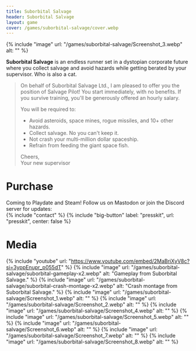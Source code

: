 ```yaml
---
title: Suborbital Salvage
header: Suborbital Salvage
layout: game
cover: /games/suborbital-salvage/cover.webp
---
```


{% include "image" url: "/games/suborbital-salvage/Screenshot_3.webp" alt: "" %}

**Suborbital Salvage** is an endless runner set in a dystopian corporate future where you collect salvage and avoid hazards while getting berated by your supervisor. Who is also a cat.

> On behalf of Suborbital Salvage Ltd., I am pleased to offer you the position of Salvage Pilot! You start immediately, with no benefits. If you survive training, you'll be generously offered an hourly salary.
> 
> You will be required to:
> - Avoid asteroids, space mines, rogue missiles, and 10+ other hazards.
> - Collect salvage. No you can't keep it.
> - Not crash your multi-million dollar spaceship.
> - Refrain from feeding the giant space fish.
> 
> Cheers,  
> Your new supervisor

# Purchase
Coming to Playdate and Steam! Follow us on Mastodon or join the Discord server for updates:  
{% include "contact" %}
{% include "big-button" label: "presskit", url: "presskit", center: false %}

# Media

{% include "youtube" url: "https://www.youtube.com/embed/2MaBriXyV8c?si=3yppEnupr_p055dT" %}
{% include "image" url: "/games/suborbital-salvage/suborbital-gameplay-x2.webp" alt: "Gameplay from Suborbital Salvage." %}
{% include "image" url: "/games/suborbital-salvage/suborbital-crash-montage-x2.webp" alt: "Crash montage from Suborbital Salvage." %}
{% include "image" url: "/games/suborbital-salvage/Screenshot_1.webp" alt: "" %}
{% include "image" url: "/games/suborbital-salvage/Screenshot_2.webp" alt: "" %}
{% include "image" url: "/games/suborbital-salvage/Screenshot_4.webp" alt: "" %}
{% include "image" url: "/games/suborbital-salvage/Screenshot_5.webp" alt: "" %}
{% include "image" url: "/games/suborbital-salvage/Screenshot_6.webp" alt: "" %}
{% include "image" url: "/games/suborbital-salvage/Screenshot_7.webp" alt: "" %}
{% include "image" url: "/games/suborbital-salvage/Screenshot_8.webp" alt: "" %}
